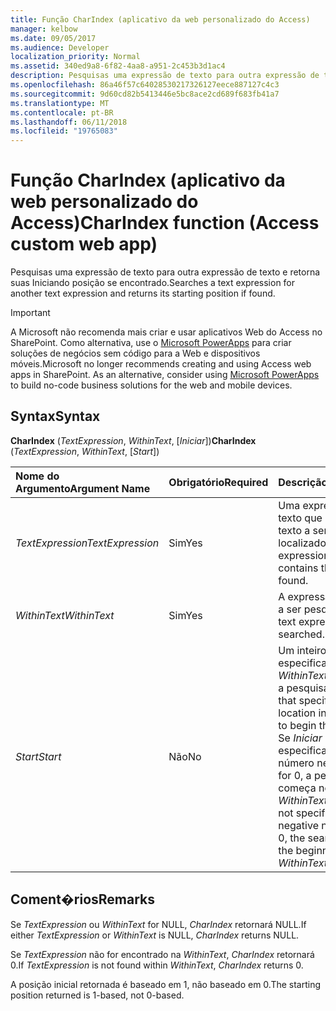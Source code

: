 ```yaml
---
title: Função CharIndex (aplicativo da web personalizado do Access)
manager: kelbow
ms.date: 09/05/2017
ms.audience: Developer
localization_priority: Normal
ms.assetid: 340ed9a8-6f82-4aa8-a951-2c453b3d1ac4
description: Pesquisas uma expressão de texto para outra expressão de texto e retorna suas Iniciando posição se encontrado.
ms.openlocfilehash: 86a46f57c64028530217326127eece887127c4c3
ms.sourcegitcommit: 9d60cd82b5413446e5bc8ace2cd689f683fb41a7
ms.translationtype: MT
ms.contentlocale: pt-BR
ms.lasthandoff: 06/11/2018
ms.locfileid: "19765083"
---
```

# <a name="charindex-function-access-custom-web-app"></a><span data-ttu-id="9fda1-103">Função CharIndex (aplicativo da web personalizado do Access)</span><span class="sxs-lookup"><span data-stu-id="9fda1-103">CharIndex function (Access custom web app)</span></span>

<span data-ttu-id="9fda1-104">Pesquisas uma expressão de texto para outra expressão de texto e retorna suas Iniciando posição se encontrado.</span><span class="sxs-lookup"><span data-stu-id="9fda1-104">Searches a text expression for another text expression and returns its starting position if found.</span></span>
  
> [!IMPORTANT]
> <span data-ttu-id="9fda1-p101">A Microsoft não recomenda mais criar e usar aplicativos Web do Access no SharePoint. Como alternativa, use o [Microsoft PowerApps](https://powerapps.microsoft.com/en-us/) para criar soluções de negócios sem código para a Web e dispositivos móveis.</span><span class="sxs-lookup"><span data-stu-id="9fda1-p101">Microsoft no longer recommends creating and using Access web apps in SharePoint. As an alternative, consider using [Microsoft PowerApps](https://powerapps.microsoft.com/en-us/) to build no-code business solutions for the web and mobile devices.</span></span> 
  
## <a name="syntax"></a><span data-ttu-id="9fda1-107">Syntax</span><span class="sxs-lookup"><span data-stu-id="9fda1-107">Syntax</span></span>

<span data-ttu-id="9fda1-108">**CharIndex** (*TextExpression*, *WithinText*, [*Iniciar*])</span><span class="sxs-lookup"><span data-stu-id="9fda1-108">**CharIndex** (*TextExpression*, *WithinText*, [*Start*])</span></span> 
  
|<span data-ttu-id="9fda1-109">**Nome do Argumento**</span><span class="sxs-lookup"><span data-stu-id="9fda1-109">**Argument Name**</span></span>|<span data-ttu-id="9fda1-110">**Obrigatório**</span><span class="sxs-lookup"><span data-stu-id="9fda1-110">**Required**</span></span>|<span data-ttu-id="9fda1-111">**Descrição**</span><span class="sxs-lookup"><span data-stu-id="9fda1-111">**Description**</span></span>|
|:-----|:-----|:-----|
| <span data-ttu-id="9fda1-112">*TextExpression*</span><span class="sxs-lookup"><span data-stu-id="9fda1-112">*TextExpression*</span></span>  <br/> |<span data-ttu-id="9fda1-113">Sim</span><span class="sxs-lookup"><span data-stu-id="9fda1-113">Yes</span></span>  <br/> |<span data-ttu-id="9fda1-114">Uma expressão de texto que contém o texto a ser localizado.</span><span class="sxs-lookup"><span data-stu-id="9fda1-114">A text expression that contains the text to be found.</span></span>  <br/> |
| <span data-ttu-id="9fda1-115">*WithinText*</span><span class="sxs-lookup"><span data-stu-id="9fda1-115">*WithinText*</span></span>  <br/> |<span data-ttu-id="9fda1-116">Sim</span><span class="sxs-lookup"><span data-stu-id="9fda1-116">Yes</span></span>  <br/> |<span data-ttu-id="9fda1-117">A expressão de texto a ser pesquisado.</span><span class="sxs-lookup"><span data-stu-id="9fda1-117">The text expression to be searched.</span></span>  <br/> |
| <span data-ttu-id="9fda1-118">*Start*</span><span class="sxs-lookup"><span data-stu-id="9fda1-118">*Start*</span></span>  <br/> |<span data-ttu-id="9fda1-119">Não</span><span class="sxs-lookup"><span data-stu-id="9fda1-119">No</span></span>  <br/> |<span data-ttu-id="9fda1-120">Um inteiro que especifica o local em *WithinText* para iniciar a pesquisa.</span><span class="sxs-lookup"><span data-stu-id="9fda1-120">An integer that specifies the location in  *WithinText*  to begin the search.</span></span> <span data-ttu-id="9fda1-121">Se *Iniciar* não for especificado, for um número negativo ou for 0, a pesquisa começa no início do *WithinText* .</span><span class="sxs-lookup"><span data-stu-id="9fda1-121">If  *Start*  is not specified, is a negative number, or is 0, the search starts at the beginning of  *WithinText*  .</span></span>  <br/> |
   
## <a name="remarks"></a><span data-ttu-id="9fda1-122">Coment�rios</span><span class="sxs-lookup"><span data-stu-id="9fda1-122">Remarks</span></span>

<span data-ttu-id="9fda1-123">Se *TextExpression* ou *WithinText* for NULL, *CharIndex* retornará NULL.</span><span class="sxs-lookup"><span data-stu-id="9fda1-123">If either  *TextExpression*  or  *WithinText*  is NULL,  *CharIndex*  returns NULL.</span></span> 
  
<span data-ttu-id="9fda1-124">Se *TextExpression* não for encontrado na *WithinText*, *CharIndex* retornará 0.</span><span class="sxs-lookup"><span data-stu-id="9fda1-124">If  *TextExpression*  is not found within  *WithinText*,  *CharIndex*  returns 0.</span></span> 
  
<span data-ttu-id="9fda1-125">A posição inicial retornada é baseado em 1, não baseado em 0.</span><span class="sxs-lookup"><span data-stu-id="9fda1-125">The starting position returned is 1-based, not 0-based.</span></span>
  

